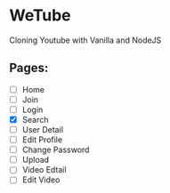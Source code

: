 # WeTube

Cloning Youtube with Vanilla and NodeJS

## Pages:

-   [ ] Home
-   [ ] Join
-   [ ] Login
-   [x] Search
-   [ ] User Detail
-   [ ] Edit Profile
-   [ ] Change Password
-   [ ] Upload
-   [ ] Video Edtail
-   [ ] Edit Video
